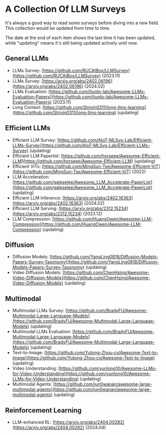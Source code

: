 # A Collection Of LLM Surveys

It's always a good way to read some surveys before diving into a new field. This collection would be updated from time to time.

The date at the end of each item shows the last time it has been updated, while "updating" means it's still being updated actively until now.

General LLMs
------
+ LLMs Survey: [https://github.com/RUCAIBox/LLMSurvey](https://github.com/RUCAIBox/LLMSurvey) (2023.11)   
+ LLMs Survey: [https://arxiv.org/abs/2402.06196](https://arxiv.org/abs/2402.06196) (2024.02)
+ LLMs Evaluation: [https://github.com/tjunlp-lab/Awesome-LLMs-Evaluation-Papers](https://github.com/tjunlp-lab/Awesome-LLMs-Evaluation-Papers) (2023.11)
+ Long Context: [https://github.com/Strivin0311/long-llms-learning](https://github.com/Strivin0311/long-llms-learning) (updating)


Efficient LLMs
------
+ Efficient LLM Survey: [https://github.com/AIoT-MLSys-Lab/Efficient-LLMs-Survey](https://github.com/AIoT-MLSys-Lab/Efficient-LLMs-Survey) (updating)
+ Efficient LLM Paperlist: [https://github.com/horseee/Awesome-Efficient-LLM](https://github.com/horseee/Awesome-Efficient-LLM) (updating)
+ Efficient ViTs: [https://github.com/MingSun-Tse/Awesome-Efficient-ViT](https://github.com/MingSun-Tse/Awesome-Efficient-ViT) (2022)
+ LLM Acceleration: [https://github.com/galeselee/Awesome_LLM_Accelerate-PaperList](https://github.com/galeselee/Awesome_LLM_Accelerate-PaperList) (updating)
+ Efficient LLM Inference: [https://arxiv.org/abs/2402.16363](https://arxiv.org/abs/2402.16363) (2024.02)
+ Efficient LLM Serving: [https://arxiv.org/abs/2312.15234](https://arxiv.org/abs/2312.15234) (2023.12)
+ LLM Compression: [https://github.com/HuangOwen/Awesome-LLM-Compression](https://github.com/HuangOwen/Awesome-LLM-Compression) (updating)


Diffusion
------
+ Diffusion Models: [https://github.com/YangLing0818/Diffusion-Models-Papers-Survey-Taxonomy](https://github.com/YangLing0818/Diffusion-Models-Papers-Survey-Taxonomy) (updating)
+ Video Diffusion Models: [https://github.com/ChenHsing/Awesome-Video-Diffusion-Models](https://github.com/ChenHsing/Awesome-Video-Diffusion-Models) (updating)

Multimodal
------
+ Multimodal LLMs Survey: [https://github.com/BradyFU/Awesome-Multimodal-Large-Language-Models](https://github.com/BradyFU/Awesome-Multimodal-Large-Language-Models) (updating)
+ Multimodal LLMs Evaluation: [https://github.com/BradyFU/Awesome-Multimodal-Large-Language-Models](https://github.com/BradyFU/Awesome-Multimodal-Large-Language-Models) (updating)
+ Text-to-Image: [https://github.com/Yutong-Zhou-cv/Awesome-Text-to-Image](https://github.com/Yutong-Zhou-cv/Awesome-Text-to-Image) (updating)
+ Video Understanding: [https://github.com/yunlong10/Awesome-LLMs-for-Video-Understanding](https://github.com/yunlong10/Awesome-LLMs-for-Video-Understanding) (updating)
+ Multimodal Agents: [https://github.com/jun0wanan/awesome-large-multimodal-agents](https://github.com/jun0wanan/awesome-large-multimodal-agents) (updating)

Reinforcement Learning
------
+ LLM-enhanced RL: [https://arxiv.org/abs/2404.00282](https://arxiv.org/abs/2404.00282) (2024.04)
